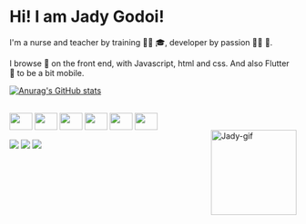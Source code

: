 <h1>Hi! I am Jady Godoi!</h1>

I'm a nurse and teacher by training 🧑‍⚕️ 🎓, developer by passion 🧑‍💻 🫶. 

I browse 🧭 on the front end, with Javascript, html and css. And also Flutter 📲 to be a bit mobile.

[![Anurag's GitHub stats](https://github-readme-stats.vercel.app/api?username=jady-sm-godoi&show_icons=true&theme=dracula)](https://github.com/jady-sm-godoi/github-readme-stats)

<div style="display: inline_block"><br>
  <img align="center" height="30" width="40" src="https://cdn.jsdelivr.net/gh/devicons/devicon/icons/javascript/javascript-original.svg">
  <img align="center" height="30" width="40" src="https://cdn.jsdelivr.net/gh/devicons/devicon/icons/html5/html5-original-wordmark.svg">
  <img align="center" height="30" width="40" src="https://cdn.jsdelivr.net/gh/devicons/devicon/icons/css3/css3-original-wordmark.svg" />
  <img align="center" height="30" width="40" src="https://cdn.jsdelivr.net/gh/devicons/devicon/icons/python/python-original.svg" />    
  <img align="center" height="30" width="40" src="https://cdn.jsdelivr.net/gh/devicons/devicon/icons/dart/dart-original.svg" />
  <img align="center" height="30" width="40" src="https://cdn.jsdelivr.net/gh/devicons/devicon/icons/flutter/flutter-original.svg" />
  <br>
  <img align="right" height="150" width="150" alt="Jady-gif" src="https://user-images.githubusercontent.com/59850893/194685217-f6f65b2f-5c6e-4889-a12f-4e93b5378aac.gif"/>
  
                      
            

<br>
<div>
<a href="mailto:jady.s.m@gmail.com" ><img src="https://img.shields.io/badge/Gmail-D14836?style=for-the-badge&logo=gmail&logoColor=white"></a>
<a href="https://www.linkedin.com/in/jady-sobjak-de-mello-godoi-03236628/" ><img src="https://img.shields.io/badge/LinkedIn-0077B5?style=for-the-badge&logo=linkedin&logoColor=white"></a>
<a href="https://www.instagram.com/jadygodoi/" ><img src="https://img.shields.io/badge/Instagram-E4405F?style=for-the-badge&logo=instagram&logoColor=white"></a>

</div>
